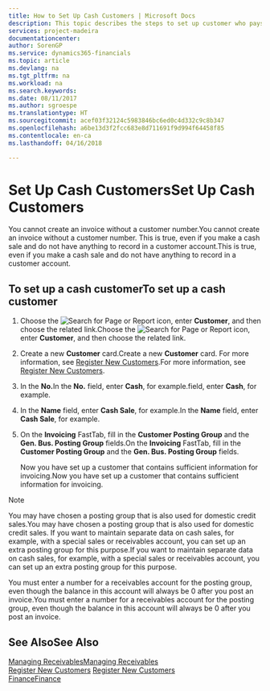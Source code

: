 ```yaml
---
title: How to Set Up Cash Customers | Microsoft Docs
description: This topic describes the steps to set up customer who pays in cash.
services: project-madeira
documentationcenter: 
author: SorenGP
ms.service: dynamics365-financials
ms.topic: article
ms.devlang: na
ms.tgt_pltfrm: na
ms.workload: na
ms.search.keywords: 
ms.date: 08/11/2017
ms.author: sgroespe
ms.translationtype: HT
ms.sourcegitcommit: acef03f32124c5983846bc6ed0c4d332c9c8b347
ms.openlocfilehash: a6be13d3f2fcc683e8d711691f9d994f64458f85
ms.contentlocale: en-ca
ms.lasthandoff: 04/16/2018

---
```

# <a name="set-up-cash-customers"></a><span data-ttu-id="40aa5-103">Set Up Cash Customers</span><span class="sxs-lookup"><span data-stu-id="40aa5-103">Set Up Cash Customers</span></span>
<span data-ttu-id="40aa5-104">You cannot create an invoice without a customer number.</span><span class="sxs-lookup"><span data-stu-id="40aa5-104">You cannot create an invoice without a customer number.</span></span> <span data-ttu-id="40aa5-105">This is true, even if you make a cash sale and do not have anything to record in a customer account.</span><span class="sxs-lookup"><span data-stu-id="40aa5-105">This is true, even if you make a cash sale and do not have anything to record in a customer account.</span></span>  

## <a name="to-set-up-a-cash-customer"></a><span data-ttu-id="40aa5-106">To set up a cash customer</span><span class="sxs-lookup"><span data-stu-id="40aa5-106">To set up a cash customer</span></span>  
1. <span data-ttu-id="40aa5-107">Choose the ![Search for Page or Report](media/ui-search/search_small.png "Search for Page or Report icon") icon, enter **Customer**, and then choose the related link.</span><span class="sxs-lookup"><span data-stu-id="40aa5-107">Choose the ![Search for Page or Report](media/ui-search/search_small.png "Search for Page or Report icon") icon, enter **Customer**, and then choose the related link.</span></span>  
2. <span data-ttu-id="40aa5-108">Create a new **Customer** card.</span><span class="sxs-lookup"><span data-stu-id="40aa5-108">Create a new **Customer** card.</span></span> <span data-ttu-id="40aa5-109">For more information, see [Register New Customers](sales-how-register-new-customers.md).</span><span class="sxs-lookup"><span data-stu-id="40aa5-109">For more information, see [Register New Customers](sales-how-register-new-customers.md).</span></span>
3. <span data-ttu-id="40aa5-110">In the **No.**</span><span class="sxs-lookup"><span data-stu-id="40aa5-110">In the **No.**</span></span> <span data-ttu-id="40aa5-111">field, enter **Cash**, for example.</span><span class="sxs-lookup"><span data-stu-id="40aa5-111">field, enter **Cash**, for example.</span></span>  
4. <span data-ttu-id="40aa5-112">In the **Name** field, enter **Cash Sale**, for example.</span><span class="sxs-lookup"><span data-stu-id="40aa5-112">In the **Name** field, enter **Cash Sale**, for example.</span></span>  
5. <span data-ttu-id="40aa5-113">On the **Invoicing** FastTab, fill in the **Customer Posting Group** and the **Gen. Bus. Posting Group** fields.</span><span class="sxs-lookup"><span data-stu-id="40aa5-113">On the **Invoicing** FastTab, fill in the **Customer Posting Group** and the **Gen. Bus. Posting Group** fields.</span></span>  

   <span data-ttu-id="40aa5-114">Now you have set up a customer that contains sufficient information for invoicing.</span><span class="sxs-lookup"><span data-stu-id="40aa5-114">Now you have set up a customer that contains sufficient information for invoicing.</span></span>  

> [!NOTE]  
>  <span data-ttu-id="40aa5-115">You may have chosen a posting group that is also used for domestic credit sales.</span><span class="sxs-lookup"><span data-stu-id="40aa5-115">You may have chosen a posting group that is also used for domestic credit sales.</span></span> <span data-ttu-id="40aa5-116">If you want to maintain separate data on cash sales, for example, with a special sales or receivables account, you can set up an extra posting group for this purpose.</span><span class="sxs-lookup"><span data-stu-id="40aa5-116">If you want to maintain separate data on cash sales, for example, with a special sales or receivables account, you can set up an extra posting group for this purpose.</span></span>  
>   
>  <span data-ttu-id="40aa5-117">You must enter a number for a receivables account for the posting group, even though the balance in this account will always be 0 after you post an invoice.</span><span class="sxs-lookup"><span data-stu-id="40aa5-117">You must enter a number for a receivables account for the posting group, even though the balance in this account will always be 0 after you post an invoice.</span></span>  

## <a name="see-also"></a><span data-ttu-id="40aa5-118">See Also</span><span class="sxs-lookup"><span data-stu-id="40aa5-118">See Also</span></span>
[<span data-ttu-id="40aa5-119">Managing Receivables</span><span class="sxs-lookup"><span data-stu-id="40aa5-119">Managing Receivables</span></span>](receivables-manage-receivables.md)  
<span data-ttu-id="40aa5-120">[Register New Customers](sales-how-register-new-customers.md)  </span><span class="sxs-lookup"><span data-stu-id="40aa5-120">[Register New Customers](sales-how-register-new-customers.md)  </span></span>  
[<span data-ttu-id="40aa5-121">Finance</span><span class="sxs-lookup"><span data-stu-id="40aa5-121">Finance</span></span>](finance.md)  


